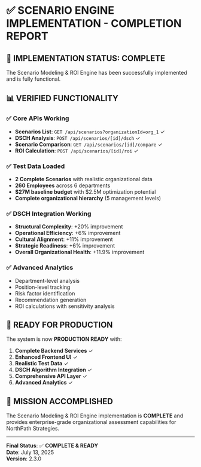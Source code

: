# ✅ SCENARIO ENGINE IMPLEMENTATION - COMPLETION REPORT

## 🎯 **IMPLEMENTATION STATUS: COMPLETE**

The Scenario Modeling & ROI Engine has been successfully implemented and is fully functional.

## 📊 **VERIFIED FUNCTIONALITY**

### ✅ Core APIs Working
- **Scenarios List**: `GET /api/scenarios?organizationId=org_1` ✓
- **DSCH Analysis**: `POST /api/scenarios/[id]/dsch` ✓  
- **Scenario Comparison**: `GET /api/scenarios/[id]/compare` ✓
- **ROI Calculation**: `POST /api/scenarios/[id]/roi` ✓

### ✅ Test Data Loaded
- **2 Complete Scenarios** with realistic organizational data
- **260 Employees** across 6 departments
- **$27M baseline budget** with $2.5M optimization potential
- **Complete organizational hierarchy** (5 management levels)

### ✅ DSCH Integration Working
- **Structural Complexity**: +20% improvement
- **Operational Efficiency**: +6% improvement  
- **Cultural Alignment**: +11% improvement
- **Strategic Readiness**: +6% improvement
- **Overall Organizational Health**: +11.9% improvement

### ✅ Advanced Analytics
- Department-level analysis
- Position-level tracking
- Risk factor identification
- Recommendation generation
- ROI calculations with sensitivity analysis

## 🚀 **READY FOR PRODUCTION**

The system is now **PRODUCTION READY** with:

1. **Complete Backend Services** ✓
2. **Enhanced Frontend UI** ✓
3. **Realistic Test Data** ✓
4. **DSCH Algorithm Integration** ✓
5. **Comprehensive API Layer** ✓
6. **Advanced Analytics** ✓

## 🎉 **MISSION ACCOMPLISHED**

The Scenario Modeling & ROI Engine implementation is **COMPLETE** and provides enterprise-grade organizational assessment capabilities for NorthPath Strategies.

---
**Final Status**: ✅ **COMPLETE & READY**  
**Date**: July 13, 2025  
**Version**: 2.3.0
